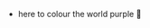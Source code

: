 - here to colour the world purple 💜

<!---
notepunk/notepunk is a ✨ special ✨ repository because its `README.md` (this file) appears on your GitHub profile.
You can click the Preview link to take a look at your changes.
--->
